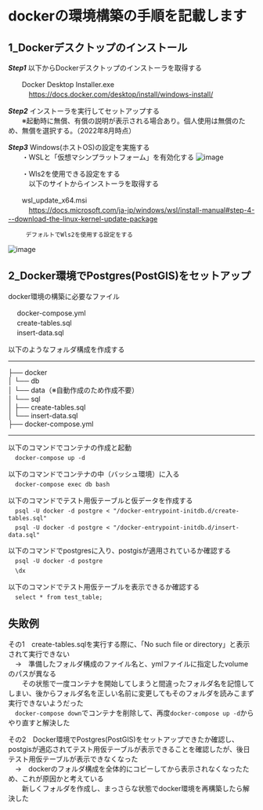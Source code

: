 # dockerの環境構築の手順を記載します
## 1_Dockerデスクトップのインストール  

***Step1*** 以下からDockerデスクトップのインストーラを取得する  

　　Docker Desktop Installer.exe  
　　　https://docs.docker.com/desktop/install/windows-install/  

***Step2*** インストーラを実行してセットアップする  
　　※起動時に無償、有償の説明が表示される場合あり。個人使用は無償のため、無償を選択する。（2022年8月時点）  

***Step3*** Windows(ホストOS)の設定を実施する  
  　　・WSLと「仮想マシンプラットフォーム」を有効化する
![image](https://user-images.githubusercontent.com/115159924/194710488-96ddfb7c-27d7-4bcf-8c11-ae8a58a8fd1c.png)

  　　・Wls2を使用できる設定をする  
    　　　以下のサイトからインストーラを取得する  
       
　　wsl_update_x64.msi  
　　　https://docs.microsoft.com/ja-jp/windows/wsl/install-manual#step-4---download-the-linux-kernel-update-package  

    　　　デフォルトでWls2を使用する設定をする

![image](https://user-images.githubusercontent.com/115159924/194710730-e2324647-adda-4f10-9b2d-9e7a80a34075.png)  


## 2_Docker環境でPostgres(PostGIS)をセットアップ  

docker環境の構築に必要なファイル  

　 docker-compose.yml  
　 create-tables.sql  
　 insert-data.sql  

以下のようなフォルダ構成を作成する  
______________________________________________________________________________________________________________  
├── docker  
│   └── db  
│       └── data（※自動作成のため作成不要）  
│       └── sql  
│           ├── create-tables.sql  
│           └── insert-data.sql  
├── docker-compose.yml  

______________________________________________________________________________________________________________  

以下のコマンドでコンテナの作成と起動  
　`docker-compose up -d`  

以下のコマンドでコンテナの中（バッシュ環境）に入る  
　`docker-compose exec db bash`  

以下のコマンドでテスト用仮テーブルと仮データを作成する  
　`psql -U docker -d postgre < "/docker-entrypoint-initdb.d/create-tables.sql"`  
　`psql -U docker -d postgre < "/docker-entrypoint-initdb.d/insert-data.sql"`  

以下のコマンドでpostgresに入り、postgisが適用されているか確認する  
　`psql -U docker -d postgre`  
　`\dx`  

以下のコマンドでテスト用仮テーブルを表示できるか確認する  
　`select * from test_table;`  

## 失敗例  
その1　create-tables.sqlを実行する際に、「No such file or directory」と表示されて実行できない  
　→　準備したフォルダ構成のファイル名と、ymlファイルに指定したvolumeのパスが異なる  
 　　その状態で一度コンテナを開始してしまうと間違ったフォルダ名を記憶してしまい、後からフォルダ名を正しい名前に変更してもそのフォルダを読みこまず実行できないようだった  
   　`docker-compose down`でコンテナを削除して、再度`docker-compose up -d`からやり直すと解決した  

その2　Docker環境でPostgres(PostGIS)をセットアップできたか確認し、postgisが適応されてテスト用仮テーブルが表示できることを確認したが、後日テスト用仮テーブルが表示できなくなった  
　→　dockerのフォルダ構成を全体的にコピーしてから表示されなくなったため、これが原因かと考えている  
 　　新しくフォルダを作成し、まっさらな状態でdocker環境を再構築したら解決した  

